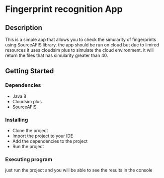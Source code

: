 # Fingerprint recognition App

## Description

This is a simple app that allows you to check the simularity of fingerprints using SourceAFIS library.
the app should be run on cloud but due to limired resources it uses cloudsim plus to simulate the cloud environment.
it will return the files that has simularity greater than 40.

## Getting Started

### Dependencies

* Java 8
* Cloudsim plus
* SourceAFIS

### Installing

* Clone the project
* Import the project to your IDE
* Add the dependencies to the project
* Run the project

### Executing program

just run the project and you will be able to see the results in the console
